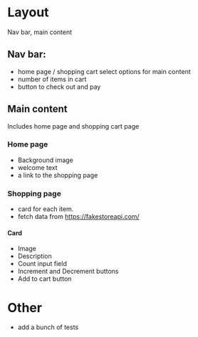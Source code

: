 # Layout
Nav bar, main content
## Nav bar:
- home page / shopping cart select options for main content
- number of items in cart
- button to check out and pay
## Main content
Includes home page and shopping cart page
### Home page
- Background image
- welcome text
- a link to the shopping page
### Shopping  page
- card for each item.
- fetch data from https://fakestoreapi.com/
#### Card
- Image
- Description
- Count input field
- Increment and Decrement buttons
- Add to cart button
# Other
- add a bunch of tests